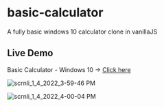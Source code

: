 # basic-calculator

A fully basic windows 10 calculator clone in vanillaJS

## Live Demo 

Basic Calculator - Windows 10 -> [Click here](https://henryhale.github.io/basic-calculator/)

![scrnli_1_4_2022_3-59-46 PM](https://user-images.githubusercontent.com/92443116/148062869-794570fc-0f7c-4b71-964b-b45f71312ced.png)

![scrnli_1_4_2022_4-00-04 PM](https://user-images.githubusercontent.com/92443116/148062873-6b8d5922-1b82-415a-8191-cf3aa457f360.png)
